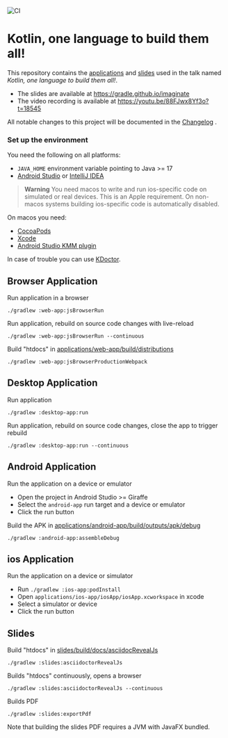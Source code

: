 ![CI](https://github.com/gradle/imaginate/actions/workflows/ci.yml/badge.svg?branch=main)

# Kotlin, one language to build them all!

This repository contains the [applications](applications) and [slides](slides) used in the talk named _Kotlin, one language to build them all!_. 

* The slides are available at https://gradle.github.io/imaginate
* The video recording is available at https://youtu.be/88FJwx8Yf3o?t=18545

All notable changes to this project will be documented in the [Changelog](CHANGELOG.md) .

### Set up the environment

You need the following on all platforms:

* `JAVA_HOME` environment variable pointing to Java >= 17
* [Android Studio](https://developer.android.com/studio) or [IntelliJ IDEA](https://www.jetbrains.com/idea/)

> **Warning**
> You need macos to write and run ios-specific code on simulated or real devices.
> This is an Apple requirement.
> On non-macos systems building ios-specific code is automatically disabled.

On macos you need:

* [CocoaPods](https://kotlinlang.org/docs/native-cocoapods.html)
* [Xcode](https://apps.apple.com/us/app/xcode/id497799835)
* [Android Studio KMM plugin](https://plugins.jetbrains.com/plugin/14936-kotlin-multiplatform-mobile)

In case of trouble you can use [KDoctor](https://github.com/Kotlin/kdoctor).

## Browser Application

Run application in a browser
```shell
./gradlew :web-app:jsBrowserRun 
```

Run application, rebuild on source code changes with live-reload
```shell
./gradlew :web-app:jsBrowserRun --continuous
```

Build "htdocs" in [applications/web-app/build/distributions](applications/web-app/build/distributions)
```shell
./gradlew :web-app:jsBrowserProductionWebpack
```

## Desktop Application

Run application
```shell
./gradlew :desktop-app:run
```

Run application, rebuild on source code changes, close the app to trigger rebuild
```shell
./gradlew :desktop-app:run --continuous
```

## Android Application

Run the application on a device or emulator

* Open the project in Android Studio >= Giraffe
* Select the `android-app` run target and a device or emulator
* Click the run button

Build the APK in [applications/android-app/build/outputs/apk/debug](applications/android-app/build/outputs/apk/debug)
```shell
./gradlew :android-app:assembleDebug
```

## ios Application

Run the application on a device or simulator

* Run `./gradlew :ios-app:podInstall`
* Open `applications/ios-app/iosApp/iosApp.xcworkspace` in xcode
* Select a simulator or device
* Click the run button

## Slides

Build "htdocs" in [slides/build/docs/asciidocRevealJs](slides/build/docs/asciidocRevealJs)
```shell
./gradlew :slides:asciidoctorRevealJs
```

Builds "htdocs" continuously, opens a browser
```shell
./gradlew :slides:asciidoctorRevealJs --continuous
```

Builds PDF
```shell
./gradlew :slides:exportPdf
```

Note that building the slides PDF requires a JVM with JavaFX bundled.
